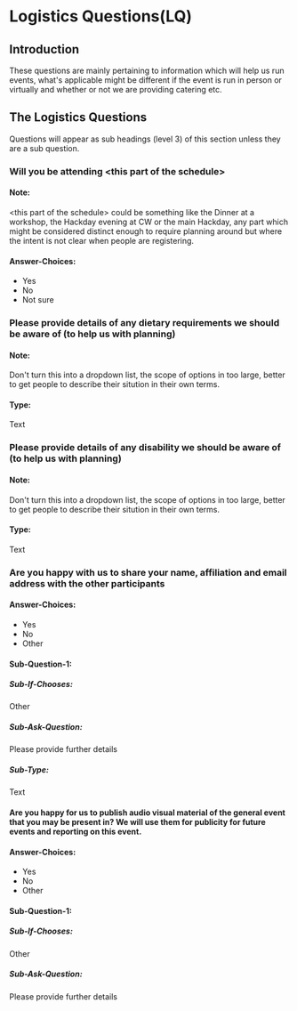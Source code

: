 # Logistics Questions(LQ)

## Introduction
These questions are mainly pertaining to information which will help us run events, what's applicable might be different if the event is run in person or virtually and whether or not we are providing catering etc.

## The Logistics Questions
Questions will appear as sub headings (level 3) of this section unless they are a sub question.

### Will you be attending \<this part of the schedule\>

#### Note:
\<this part of the schedule\> could be something like the Dinner at a workshop, the Hackday evening at CW or the main Hackday, any part which might be considered distinct enough to require planning around but where the intent is not clear when people are registering.

#### Answer-Choices:
* Yes
* No
* Not sure
 

### Please provide details of any dietary requirements we should be aware of (to help us with planning)

#### Note:
Don't turn this into a dropdown list, the scope of options in too large, better to get people to describe their sitution in their own terms.

#### Type:
Text

### Please provide details of any disability we should be aware of (to help us with planning)

#### Note:
Don't turn this into a dropdown list, the scope of options in too large, better to get people to describe their sitution in their own terms.

#### Type:
Text

### Are you happy with us to share your name, affiliation and email address with the other participants 

#### Answer-Choices:
* Yes
* No
* Other

#### Sub-Question-1:

##### Sub-If-Chooses:
Other

##### Sub-Ask-Question:
Please provide further details

##### Sub-Type:
Text

#### Are you happy for us to publish audio visual material of the general event that you may be present in? We will use them for publicity for future events and reporting on this event.

#### Answer-Choices:
* Yes
* No
* Other

#### Sub-Question-1:

##### Sub-If-Chooses:
Other

##### Sub-Ask-Question:
Please provide further details

